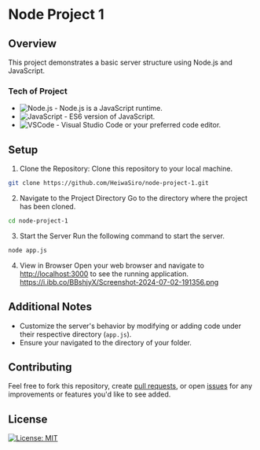 # Node Project 1
## Overview
This project demonstrates a basic server structure using Node.js and JavaScript.
### Tech of Project
- ![Node.js](https://img.shields.io/badge/Node.js-v22.3.0-green) - Node.js is a JavaScript runtime.
- ![JavaScript](https://img.shields.io/badge/JavaScript-ES6-yellow) - ES6 version of JavaScript.
- ![VSCode](https://img.shields.io/badge/VSCode-Recommended-lightgrey) - Visual Studio Code or your preferred code editor.
## Setup
1. Clone the Repository: Clone this repository to your local machine.
```bash
git clone https://github.com/HeiwaSiro/node-project-1.git
```
2. Navigate to the Project Directory
Go to the directory where the project has been cloned.
```bash
cd node-project-1
```
3. Start the Server
Run the following command to start the server.
```bash
node app.js
```
4. View in Browser
Open your web browser and navigate to [http://localhost:3000](http://127.0.0.1:3000/) to see the running application.
https://i.ibb.co/BBshjyX/Screenshot-2024-07-02-191356.png
## Additional Notes
- Customize the server's behavior by modifying or adding code under their respective directory (`app.js`).
- Ensure your navigated to the directory of your folder.
## Contributing
Feel free to fork this repository, create [pull requests](https://github.com/HeiwaSiro/node-project-1/pulls), or open [issues](https://github.com/HeiwaSiro/node-project-1/issues) for any improvements or features you'd like to see added.
## License
[![License: MIT](https://img.shields.io/badge/License-MIT-yellow.svg)](https://opensource.org/licenses/MIT)
